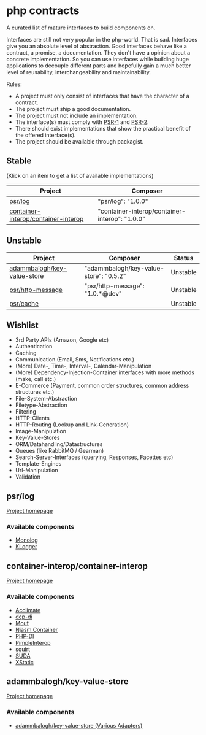 php contracts
=============

A curated list of mature interfaces to build components on.

Interfaces are still not very popular in the php-world. That is sad. Interfaces give you an absolute level of abstraction. Good interfaces behave like a contract, a promise, a documentation. They don't have a opinion about a concrete implementation. So you can use interfaces while building huge applications to decouple different parts and hopefully gain a much better level of reusability, interchangeability and maintainability.

Rules:

* A project must only consist of interfaces that have the character of a contract.
* The project must ship a good documentation.
* The project must not include an implementation.
* The interface(s) must comply with [PSR-1](http://www.php-fig.org/psr/psr-1/) and [PSR-2](http://www.php-fig.org/psr/psr-2/).
* There should exist implementations that show the practical benefit of the offered interface(s).
* The project should be available through packagist.


## Stable

(Klick on an item to get a list of available implementations)

| Project | Composer |
|---------|---------|
| [psr/log](components/psr.log.md) | "psr/log": "1.0.0" |
| [container-interop/container-interop](components/container-interop.container-interop.md) | "container-interop/container-interop": "1.0.0" |


## Unstable

| Project | Composer | Status |
|---------|----------|--------|
| [adammbalogh/key-value-store](components/adammbalogh.key-value-store.md) | "adammbalogh/key-value-store": "0.5.2" | Unstable |
| [psr/http-message](https://github.com/php-fig/http-message) | "psr/http-message": "1.0.*@dev" | Unstable |
| [psr/cache](https://github.com/php-fig/psr-6) | | Unstable |


## Wishlist

* 3rd Party APIs (Amazon, Google etc)
* Authentication
* Caching
* Communication (Email, Sms, Notifications etc.)
* (More) Date-, Time-, Interval-, Calendar-Manipulation
* (More) Dependency-Injection-Container interfaces with more methods (make, call etc.)
* E-Commerce (Payment, common order structures, common address structures etc.)
* File-System-Abstraction
* Filetype-Abstraction
* Filtering
* HTTP-Clients
* HTTP-Routing (Lookup and Link-Generation)
* Image-Manipulation
* Key-Value-Stores
* ORM/Datahandling/Datastructures
* Queues (like RabbitMQ / Gearman)
* Search-Server-Interfaces (querying, Responses, Facettes etc)
* Template-Engines
* Url-Manipulation
* Validation

## psr/log

[Project homepage](https://github.com/php-fig/log)

### Available components

* [Monolog](https://github.com/Seldaek/monolog)
* [KLogger](https://github.com/katzgrau/KLogger)

## container-interop/container-interop

[Project homepage](https://github.com/container-interop/container-interop)

### Available components

* [Acclimate](https://github.com/jeremeamia/acclimate-container)
* [dcp-di](https://github.com/estelsmith/dcp-di)
* [Mouf](http://mouf-php.com/)
* [Njasm Container](https://github.com/njasm/container)
* [PHP-DI](http://php-di.org/)
* [PimpleInterop](https://github.com/moufmouf/pimple-interop)
* [squirt](https://github.com/phlogisticfugu/squirt)
* [SUDA](https://github.com/guide42/suda)
* [XStatic](https://github.com/jeremeamia/xstatic)

## adammbalogh/key-value-store

[Project homepage](https://github.com/adammbalogh/key-value-store)

### Available components

* [adammbalogh/key-value-store (Various Adapters)](https://github.com/adammbalogh/key-value-store#adapters)